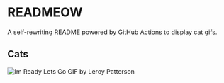 # READMEOW

A self-rewriting README powered by GitHub Actions to display cat gifs.

## Cats

![Im Ready Lets Go GIF by Leroy Patterson](https://media3.giphy.com/media/CjmvTCZf2U3p09Cn0h/200.gif?cid=9acd02da694rfnykv4j75u5edu41scus3f1gru99r0zk6re7&ep=v1_gifs_search&rid=200.gif&ct=g)
